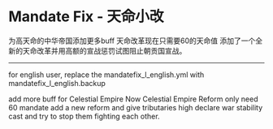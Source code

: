 # Mandate Fix - 天命小改 

为高天命的中华帝国添加更多buff
天命改革现在只需要60的天命值
添加了一个全新的天命改革并用高额的宣战惩罚试图阻止朝贡国宣战。

----
for english user, replace the mandatefix_l_english.yml with mandatefix_l_english.backup

add more buff for Celestial Empire
Now Celestial Empire Reform only need 60 mandate
add a new reform and give tributaries high declare war stability cast and try to stop them fighting each other.
